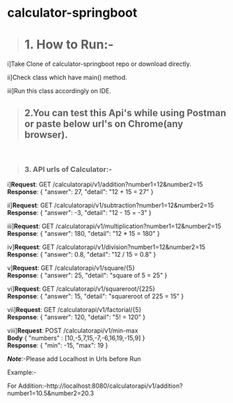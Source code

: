 # calculator-springboot
> # 1. How to Run:-
 
   i]Take Clone of calculator-springboot repo or download directly.
   
   ii]Check class which have main() method.
   
   iii]Run this class accordingly on IDE.

> ## 2.You can test this Api's while using Postman or paste below url's on Chrome(any browser).
  <br>
  
> ### 3. API urls of Calculator:-
   
i]**Request**: GET /calculatorapi/v1/addition?number1=12&number2=15 <br>
**Response**: { "answer": 27, "detail": "12 + 15 = 27" } 

ii]**Request**: GET /calculatorapi/v1/subtraction?number1=12&number2=15 <br>
**Response**: { "answer": -3, "detail": "12 - 15 = -3" } 

iii]**Request**: GET /calculatorapi/v1/multiplication?number1=12&number2=15 <br>
**Response**: { "answer": 180, "detail": "12 * 15 = 180" } 

iv]**Request**: GET /calculatorapi/v1/division?number1=12&number2=15 <br>
**Response**: { "answer": 0.8, "detail": "12 / 15 = 0.8" } 

v]**Request**: GET /calculatorapi/v1/square/{5} <br>
**Response**: { "answer": 25, "detail": "square of 5 = 25" } 

vi]**Request**: GET /calculatorapi/v1/squareroot/{225} <br>
**Response**: { "answer": 15, "detail": "squareroot of 225 = 15" } 

vii]**Request**: GET /calculatorapi/v1/factorial/{5} <br>
**Response**: { "answer": 120, "detail": "5! = 120" } 

viii]**Request**: POST /calculatorapi/v1/min-max <br>
**Body** { "numbers" : [10,-5,7,15,-7,-6,16,19,-15,9] } <br>
**Response**: { "min": -15, "max": 19 }

**_Note_**:-Please add Localhost in Urls before Run

Example:-

For Addition:-http://localhost:8080/calculatorapi/v1/addition?number1=10.5&number2=20.3
